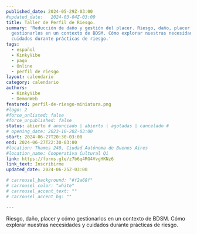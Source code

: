 ```yaml
---
published_date: 2024-05-29Z-03:00
#updated_date:   2024-03-04Z-03:00
title: Taller de Perfil de Riesgo.
summary: 'Reducción de daño y gestión del placer. Riesgo, daño, placer y cómo
  gestionarlos en un contexto de BDSM. Cómo explorar nuestras necesidades y
  cuidados durante prácticas de riesgo.'
tags:
  - español
  - KinkyVibe
  - pago
  - Online
  - perfil de riesgo
layout: calendario
category: calendario
authors:
  - KinkyVibe
  - DemonWeb
featured: perfil-de-riesgo-miniatura.png
#logo: 2
#force_unlisted: false
#force_unpublished: false
status: abierto # anunciado | abierto | agotadas | cancelado #
# opening_date: 2023-10-20Z-03:00
start: 2024-06-27T20:30-03:00
end: 2024-06-27T22:30-03:00
#location: Thames 240, Ciudad Autónoma de Buenos Aires
#location_name: Cooperativa Cultural Qi
link: https://forms.gle/z7b6q4RG4VvgHKNz6
link_text: Inscribirme
updated_date: 2024-06-25Z-03:00

# carrousel_background: "#f2a68f"
# carrousel_color: "white"
# carrousel_accent_text: ""
# carrousel_accent_bg: ""

---
```

Riesgo, daño, placer y cómo gestionarlos en un contexto de BDSM. Cómo explorar nuestras necesidades y cuidados durante prácticas de riesgo.